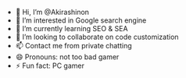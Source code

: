 - 👋 Hi, I’m @Akirashinon
- 👀 I’m interested in Google search engine
- 🌱 I’m currently learning SEO & SEA
- 💞️ I’m looking to collaborate on code customization
- 📫 Contact me from private chatting
- 😄 Pronouns: not too bad gamer
- ⚡ Fun fact: PC gamer

<!---
Akirashinon/Akirashinon is a ✨ special ✨ repository because its `README.md` (this file) appears on your GitHub profile.
You can click the Preview link to take a look at your changes.
--->
